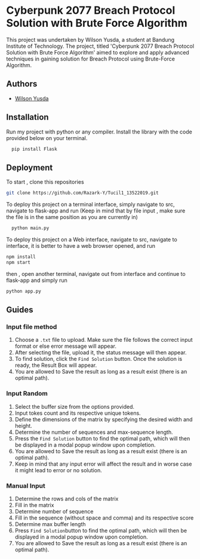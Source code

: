 
# Cyberpunk 2077 Breach Protocol Solution with Brute Force Algorithm


This project was undertaken by Wilson Yusda, a student at Bandung Institute of Technology. The project, titled 'Cyberpunk 2077 Breach Protocol Solution with Brute Force Algorithm' aimed to explore and apply advanced techniques in gaining solution for Breach Protocol using Brute-Force Algorithm.


## Authors

- [Wilson Yusda](https://www.github.com/Razark-Y)


## Installation

Run my project with python or any compiler. Install the library with the code provided below on your terminal.
```bash
  pip install Flask
```

## Deployment

To start , clone this repositories 
```bash
git clone https://github.com/Razark-Y/Tucil1_13522019.git
```

To deploy this project on a terminal interface, simply navigate to src, navigate to flask-app and run (Keep in mind that by file input , make sure the file is in the same position as you are currently in)

```bash
  python main.py
```

To deploy this project on a Web interface, navigate to src, navigate to interface, it is better to have a web browser opened, and run
```bash
npm install
npm start
```
then , open another terminal, navigate out from interface and continue to flask-app and simply run
```bash
python app.py
```
## Guides
### Input file method
1. Choose a `.txt` file to upload. Make sure the file follows the correct input format or else error message will appear.
2. After selecting the file, upload it, the status message will then appear.
3. To find solution, click the `Find Solution` button. Once the solution is ready, the Result Box will appear.
4. You are allowed to Save the result as long as a result exist (there is an optimal path).
### Input Random
1. Select the buffer size from the options provided.
2. Input tokes count and its respective unique tokens.
3. Define the dimensions of the matrix by specifying the desired width and height.
4. Determine the number of sequences and max-sequence length.
5. Press the `Find Solution` button to find the optimal path, which will then be displayed in a modal popup window upon completion.
6. You are allowed to Save the result as long as a result exist (there is an optimal path).
7. Keep in mind that any input error will affect the result and in worse case it might lead to error or no solution.
### Manual Input
1. Determine the rows and cols of the matrix
2. Fill in the matrix
3. Determine number of sequence
4. Fill in the sequence (without space and comma) and its respective score
5. Determine max buffer length
6. Press `Find Solution`button to find the optimal path, which will then be displayed in a modal popup window upon completion.
7. You are allowed to Save the result as long as a result exist (there is an optimal path).


